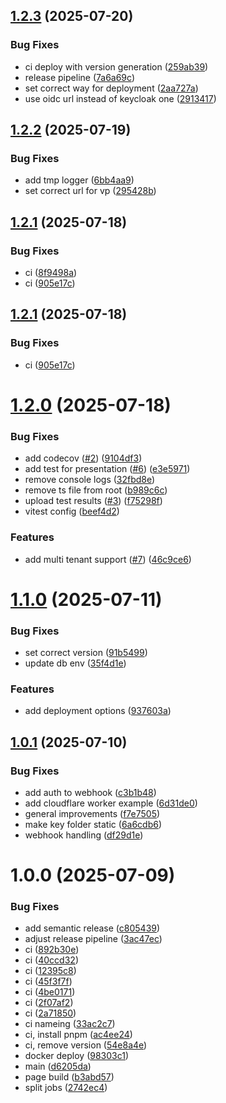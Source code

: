 ## [1.2.3](https://github.com/cre8/eudiplo/compare/v1.2.2...v1.2.3) (2025-07-20)


### Bug Fixes

* ci deploy with version generation ([259ab39](https://github.com/cre8/eudiplo/commit/259ab3915c9dda6344a7adab1c8c09742aa122db))
* release pipeline ([7a6a69c](https://github.com/cre8/eudiplo/commit/7a6a69c7890289e30ea9b921f2fdbaf357a5a865))
* set correct way for deployment ([2aa727a](https://github.com/cre8/eudiplo/commit/2aa727ab06078f4403261e8c06e9d6bfdcbef387))
* use oidc url instead of keycloak one ([2913417](https://github.com/cre8/eudiplo/commit/2913417e55def489e5372ac7875d6023aead0162))

## [1.2.2](https://github.com/cre8/eudiplo/compare/v1.2.1...v1.2.2) (2025-07-19)


### Bug Fixes

* add tmp logger ([6bb4aa9](https://github.com/cre8/eudiplo/commit/6bb4aa919c7a5e47d52cbcd58e43fe36624ea384))
* set correct url for vp ([295428b](https://github.com/cre8/eudiplo/commit/295428b63a169795ac64e00a64b3bc4767173d53))

## [1.2.1](https://github.com/cre8/eudiplo/compare/v1.2.0...v1.2.1) (2025-07-18)


### Bug Fixes

* ci ([8f9498a](https://github.com/cre8/eudiplo/commit/8f9498ab1c7f62a8578f9bacf508b86ce99cecc5))
* ci ([905e17c](https://github.com/cre8/eudiplo/commit/905e17ca615f28171358a39dfca95a5519404a10))

## [1.2.1](https://github.com/cre8/eudiplo/compare/v1.2.0...v1.2.1) (2025-07-18)


### Bug Fixes

* ci ([905e17c](https://github.com/cre8/eudiplo/commit/905e17ca615f28171358a39dfca95a5519404a10))

# [1.2.0](https://github.com/cre8/eudiplo/compare/v1.1.0...v1.2.0) (2025-07-18)


### Bug Fixes

* add codecov ([#2](https://github.com/cre8/eudiplo/issues/2)) ([9104df3](https://github.com/cre8/eudiplo/commit/9104df34e55e071d1bcf7fe791909694e3203a44))
* add test for presentation ([#6](https://github.com/cre8/eudiplo/issues/6)) ([e3e5971](https://github.com/cre8/eudiplo/commit/e3e59716d89d7c7dee0070c8861fc9471cf47323))
* remove console logs ([32fbd8e](https://github.com/cre8/eudiplo/commit/32fbd8e4615fbd66cf07918d02631c5ecec3fcbb))
* remove ts file from root ([b989c6c](https://github.com/cre8/eudiplo/commit/b989c6cc04fac2a237927f6ca002d2fcd2b4750e))
* upload test results ([#3](https://github.com/cre8/eudiplo/issues/3)) ([f75298f](https://github.com/cre8/eudiplo/commit/f75298f400baf4af270ee2a7eb585c8a7deac9a2))
* vitest config ([beef4d2](https://github.com/cre8/eudiplo/commit/beef4d27339733524c4acf1a439fcd933e2c59af))


### Features

* add multi tenant support ([#7](https://github.com/cre8/eudiplo/issues/7)) ([46c9ce6](https://github.com/cre8/eudiplo/commit/46c9ce6083073422c6a1c9b42cb66190e4f90146))

# [1.1.0](https://github.com/cre8/eudiplo/compare/v1.0.1...v1.1.0) (2025-07-11)


### Bug Fixes

* set correct version ([91b5499](https://github.com/cre8/eudiplo/commit/91b5499c04c0fcdc08a0d50ae8137477556bce47))
* update db env ([35f4d1e](https://github.com/cre8/eudiplo/commit/35f4d1e70c862da38f8962252e400f324957905d))


### Features

* add deployment options ([937603a](https://github.com/cre8/eudiplo/commit/937603ad043f0d6e883e70444cdda6f69d0e77f4))

## [1.0.1](https://github.com/cre8/eudiplo/compare/v1.0.0...v1.0.1) (2025-07-10)


### Bug Fixes

* add auth to webhook ([c3b1b48](https://github.com/cre8/eudiplo/commit/c3b1b48da0ba72b112881f9b1df8a352cf7e3a3e))
* add cloudflare worker example ([6d31de0](https://github.com/cre8/eudiplo/commit/6d31de0e6de9cbe0ce09591489cdfd2696d6cc93))
* general improvements ([f7e7505](https://github.com/cre8/eudiplo/commit/f7e75055422a31b6bd46c1d9bbfeb6a063dabe8d))
* make key folder static ([6a6cdb6](https://github.com/cre8/eudiplo/commit/6a6cdb6c7295644903a60f9d15e838b5670633e3))
* webhook handling ([df29d1e](https://github.com/cre8/eudiplo/commit/df29d1e126b4418fd4eae9a78944a4e1a39b3f8b))

# 1.0.0 (2025-07-09)


### Bug Fixes

* add semantic release ([c805439](https://github.com/cre8/eudiplo/commit/c80543921eb60bab61d3336d595c04a190d21029))
* adjust release pipeline ([3ac47ec](https://github.com/cre8/eudiplo/commit/3ac47ecf33b1966a6e362e8e8648427ed3f6775b))
* ci ([892b30e](https://github.com/cre8/eudiplo/commit/892b30e9bac108ab4208a52d64894acf43532edf))
* ci ([40ccd32](https://github.com/cre8/eudiplo/commit/40ccd3270e1c96ee98c9f49db7b043c89e054711))
* ci ([12395c8](https://github.com/cre8/eudiplo/commit/12395c89dc3ad72a5a6197da53b99d6b885821ae))
* ci ([45f3f7f](https://github.com/cre8/eudiplo/commit/45f3f7fa2deaa152cd0bc4b9ce280a58c74bfb59))
* ci ([4be0171](https://github.com/cre8/eudiplo/commit/4be01718394db2c7db4b5ae06257458d2cf7ffba))
* ci ([2f07af2](https://github.com/cre8/eudiplo/commit/2f07af20685268dbf807812583d91f06986bcc9f))
* ci ([2a71850](https://github.com/cre8/eudiplo/commit/2a718501eeab5d242c139648c5883490f48849cc))
* ci nameing ([33ac2c7](https://github.com/cre8/eudiplo/commit/33ac2c7a017c1cb38829a7b01b45c219987abd51))
* ci, install pnpm ([ac4ee24](https://github.com/cre8/eudiplo/commit/ac4ee248118e595f5998e0e6946c39186f760632))
* ci, remove version ([54e8a4e](https://github.com/cre8/eudiplo/commit/54e8a4e4370884d4dc57ea50e53a40ba3af9ffca))
* docker deploy ([98303c1](https://github.com/cre8/eudiplo/commit/98303c10630c2765912f207f06b95b9f5273ded1))
* main ([d6205da](https://github.com/cre8/eudiplo/commit/d6205da5156ca707a00dca639a2a53ce60b67227))
* page build ([b3abd57](https://github.com/cre8/eudiplo/commit/b3abd577bd74215150afcaad48d4e55943f82058))
* split jobs ([2742ec4](https://github.com/cre8/eudiplo/commit/2742ec4adf41b55223c15ff7a67e40096c574c3a))

